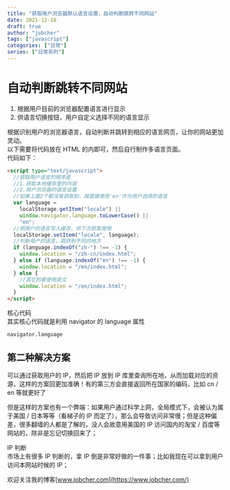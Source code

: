 ```yaml
---
title: "获取用户浏览器默认语言设置，自动判断跳转不同网站"
date: 2021-12-16
draft: true
author: "jobcher"
tags: ["javascript"]
categories: ["日常"]
series: ["日常系列"]
---
```


# 自动判断跳转不同网站

1. 根据用户目前的浏览器配置语言进行显示
2. 供语言切换按钮，用户自定义选择不同的语言显示

根据识别用户的浏览器语言，自动判断并跳转到相应的语言网页，让你的网站更加灵动。  
以下需要将代码放在 HTML 的内即可，然后自行制作多语言页面。  
代码如下：

```html
<script type="text/javascript">
  //获取用户语言的顺序是
  //1.获取本地缓存里的内容
  //2.用户浏览器的语言设置
  //如果上面2个都没有获取到，就直接使用'en'作为用户选择的语言
  var language =
    localStorage.getItem("locale") ||
    window.navigator.language.toLowerCase() ||
    "en";
  //把用户的语言写入缓存，供下次获取使用
  localStorage.setItem("locale", language);
  //判断用户的语言，跳转到不同的地方
  if (language.indexOf("zh-") !== -1) {
    window.location = "/zh-cn/index.html";
  } else if (language.indexOf("en") !== -1) {
    window.location = "/en/index.html";
  } else {
    //其它的都使用英文
    window.location = "/en/index.html";
  }
</script>
```

核心代码  
其实核心代码就是利用 navigator 的 language 属性

```code
navigator.language
```

## 第二种解决方案

可以通过获取用户的 IP，然后把 IP 放到 IP 库里查询所在地，从而加载对应的资源，这样的方案回更加准确！有的第三方会直接返回所在国家的编码，比如 cn / en 等就更好了

但是这样的方案也有一个弊端：如果用户通过科学上网，全局模式下，会被认为属于美国 / 日本等等（看梯子的 IP 而定了），那么会导致访问非常慢；但是这种偏差，很多翻墙的人都是了解的，没人会故意用美国的 IP 访问国内的淘宝 / 百度等网站的，除非是忘记切换回来了；

IP 判断  
市场上有很多 IP 判断的，拿 IP 倒是非常好做的一件事；比如我现在可以拿到用户访问本网站时候的 IP；

欢迎关注我的博客[www.jobcher.com](https://www.jobcher.com/)
